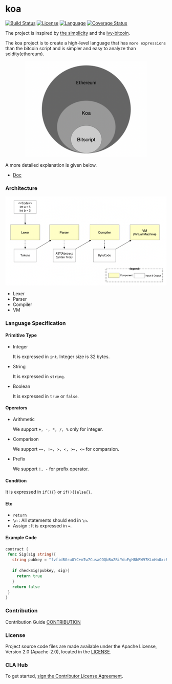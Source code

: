 # koa 
[![Build Status](https://travis-ci.org/DE-labtory/koa.svg?branch=master)](https://travis-ci.org/DE-labtory/koa)
[![License](https://img.shields.io/badge/License-Apache%202.0-blue.svg)](https://opensource.org/licenses/Apache-2.0) [![Language](https://img.shields.io/badge/language-go-orange.svg)](https://golang.org) [![Coverage Status](https://coveralls.io/repos/github/DE-labtory/koa/badge.svg?branch=develop)](https://coveralls.io/github/DE-labtory/koa?branch=develop)

The project is inspired by [the simplicity](https://blockstream.com/simplicity.pdf) and the [ivy-bitcoin](https://github.com/ivy-lang/ivy-bitcoin).

The koa project is to create a high-level language that has `more expressions` than the bitcoin script and 
is simpler and easy to analyze than soldity(ethereum).

<p align="center"><img src="./image/koa-concept.png" width="380px" height="300px"></p>

A more detailed explanation is given below.
- [Doc](https://github.com/DE-labtory/koa/blob/develop/docs/doc.md)

### Architecture

![koa architecture](image/koa-architecture.png)

- Lexer
- Parser
- Compiler
- VM

### Language Specification

#### Primitive Type
- Integer

  It is expressed in `int`. Integer size is 32 bytes.

- String

  It is expressed in `string`.

- Boolean

  It is expressed in `true` or `false`.

#### Operators
- Arithmetic

  We support `+, -, *, /, %` only for integer.

- Comparison

  We support `==, !=, >, <, >=, <=` for comparsion.

- Prefix

  We support `!, -` for prefix operator.

#### Condition
It is expressed in `if(){}` or `if(){}else{}`.

#### Etc
- `return`
- `\n` : All statements should end in `\n`.
- Assign : It is expressed in `=`.

#### Example Code
 ```go
contract {
  func Sig(sig string){
    string pubkey = "fvfidBGruUYC+mTw7CusaCOQbBuZBiYduFgH8hRW97KLmHn0xzB1FV++KI7syo8qXGo8Un24WP40IT78XjKO"
    
    if checkSig(pubkey, sig){
      return true
    }
    return false
  }
}
 ```

### Contribution
Contribution Guide
[CONTRIBUTION](CONTRIBUTING.md)

### License

Project source code files are made available under the Apache License, Version 2.0 (Apache-2.0), located in the [LICENSE](LICENSE).


### CLA Hub

To get started, <a href="https://www.clahub.com/agreements/DE-labtory/koa">sign the Contributor License Agreement</a>.
